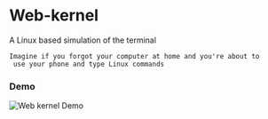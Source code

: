 # Web-kernel
A Linux based simulation of the terminal

``` 
Imagine if you forgot your computer at home and you're about to 
 use your phone and type Linux commands 
```
### Demo

<img src="https://i.imgur.com/7Kx7cWt.png" title="Web kernel Demo" /> 
